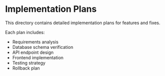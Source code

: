 # Implementation Plans

This directory contains detailed implementation plans for features and fixes.

Each plan includes:
- Requirements analysis
- Database schema verification
- API endpoint design
- Frontend implementation
- Testing strategy
- Rollback plan

